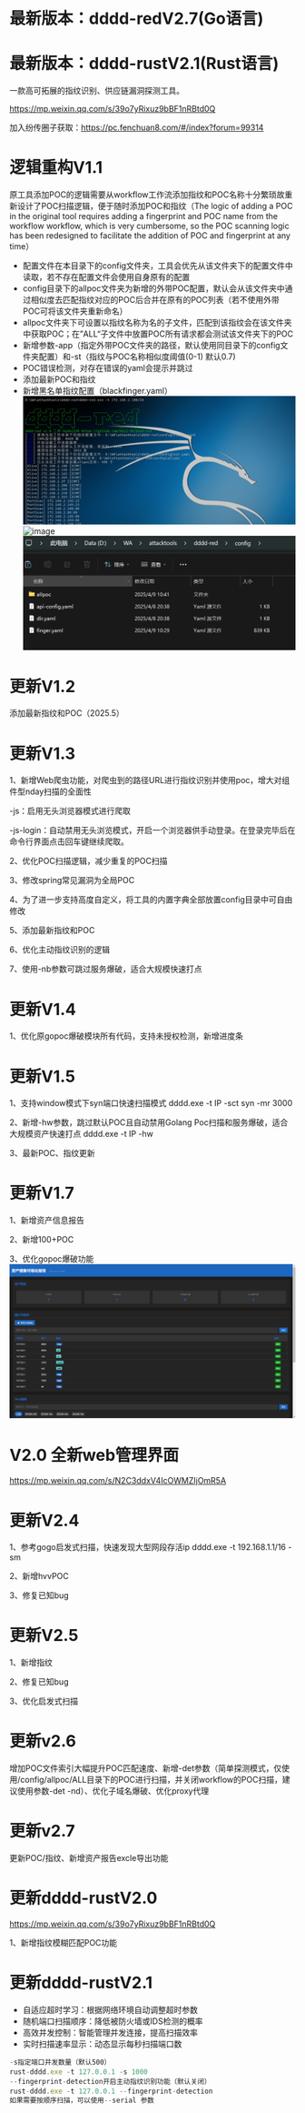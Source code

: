 # 最新版本：dddd-redV2.7(Go语言)  
# 最新版本：dddd-rustV2.1(Rust语言)
一款高可拓展的指纹识别、供应链漏洞探测工具。

https://mp.weixin.qq.com/s/39o7yRixuz9bBF1nRBtd0Q

加入纷传圈子获取：https://pc.fenchuan8.com/#/index?forum=99314

# 逻辑重构V1.1
原工具添加POC的逻辑需要从workflow工作流添加指纹和POC名称十分繁琐故重新设计了POC扫描逻辑，便于随时添加POC和指纹（The logic of adding a POC in the original tool requires adding a fingerprint and POC name from the workflow workflow, which is very cumbersome, so the POC scanning logic has been redesigned to facilitate the addition of POC and fingerprint at any time）
- 配置文件在本目录下的config文件夹，工具会优先从该文件夹下的配置文件中读取，若不存在配置文件会使用自身原有的配置
- config目录下的allpoc文件夹为新增的外带POC配置，默认会从该文件夹中通过相似度去匹配指纹对应的POC后合并在原有的POC列表（若不使用外带POC可将该文件夹重新命名）
- allpoc文件夹下可设置以指纹名称为名的子文件，匹配到该指纹会在该文件夹中获取POC；在”ALL“子文件中放置POC所有请求都会测试该文件夹下的POC
- 新增参数-app（指定外带POC文件夹的路径，默认使用同目录下的config文件夹配置）和-st（指纹与POC名称相似度阈值(0-1) 默认0.7)
- POC错误检测，对存在错误的yaml会提示并跳过
- 添加最新POC和指纹
- 新增黑名单指纹配置（blackfinger.yaml）
![image](https://github.com/kk12-30/dddd-red/blob/main/1.png)
![image](https://github.com/kk12-30/dddd-red/blob/main/2.png)
![image](https://github.com/kk12-30/dddd-red/blob/main/4.png)

# 更新V1.2
添加最新指纹和POC（2025.5）

# 更新V1.3
1、新增Web爬虫功能，对爬虫到的路径URL进行指纹识别并使用poc，增大对组件型nday扫描的全面性

-js：启用无头浏览器模式进行爬取

-js-login：自动禁用无头浏览模式，开启一个浏览器供手动登录。在登录完毕后在命令行界面点击回车键继续爬取。

2、优化POC扫描逻辑，减少重复的POC扫描

3、修改spring常见漏洞为全局POC

4、为了进一步支持高度自定义，将工具的内置字典全部放置config目录中可自由修改

5、添加最新指纹和POC

6、优化主动指纹识别的逻辑

7、使用-nb参数可跳过服务爆破，适合大规模快速打点

# 更新V1.4
1、优化原gopoc爆破模块所有代码，支持未授权检测，新增进度条

# 更新V1.5
1、支持window模式下syn端口快速扫描模式  dddd.exe -t IP -sct syn -mr 3000

2、新增-hw参数，跳过默认POC且自动禁用Golang Poc扫描和服务爆破，适合大规模资产快速打点 dddd.exe -t IP -hw

3、最新POC、指纹更新

# 更新V1.7
1、新增资产信息报告

2、新增100+POC

3、优化gopoc爆破功能
![image](https://github.com/kk12-30/dddd-red/blob/main/1750822165030.jpg)

# V2.0 全新web管理界面
https://mp.weixin.qq.com/s/N2C3ddxV4IcOWMZIjOmR5A

# 更新V2.4
1、参考gogo启发式扫描，快速发现大型网段存活ip  dddd.exe -t 192.168.1.1/16 -sm

2、新增hvvPOC

3、修复已知bug

# 更新V2.5
1、新增指纹

2、修复已知bug

3、优化启发式扫描

# 更新v2.6
增加POC文件索引大幅提升POC匹配速度、新增-det参数（简单探测模式，仅使用/config/allpoc/ALL目录下的POC进行扫描，并关闭workflow的POC扫描，建议使用参数-det -nd）、优化子域名爆破、优化proxy代理

# 更新v2.7
更新POC/指纹、新增资产报告excle导出功能

# 更新dddd-rustV2.0
https://mp.weixin.qq.com/s/39o7yRixuz9bBF1nRBtd0Q

1、新增指纹模糊匹配POC功能

# 更新dddd-rustV2.1
  - 自适应超时学习：根据网络环境自动调整超时参数
  - 随机端口扫描顺序：降低被防火墙或IDS检测的概率
  - 高效并发控制：智能管理并发连接，提高扫描效率
  - 实时扫描速率显示：动态显示每秒扫描端口数

```javascript
-s指定端口并发数量（默认500）
rust-dddd.exe -t 127.0.0.1 -s 1000
--fingerprint-detection开启主动指纹识别功能（默认关闭）
rust-dddd.exe -t 127.0.0.1 --fingerprint-detection
如果需要按顺序扫描，可以使用--serial 参数
